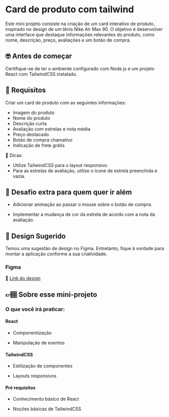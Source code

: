 # Card de produto com tailwind

Este mini projeto consiste na criação de um card interativo de produto, inspirado no design de um tênis Nike Air Max 90. O objetivo é desenvolver uma interface que destaque informações relevantes do produto, como nome, descrição, preço, avaliações e um botão de compra.

## 🤓 Antes de começar
Certifique-se de ter o ambiente configurado com Node.js e um projeto React com TailwindCSS instalado.

## 🔨 Requisitos

Criar um card de produto com as seguintes informações:
 - Imagem do produto
 - Nome do produto
 - Descrição curta
 - Avaliação com estrelas e nota média
 - Preço destacado
 - Botão de compra chamativo
 - Indicação de frete grátis

👀 Dicas:

- Utilize TailwindCSS para o layout responsivo.
- Para as estrelas de avaliação, utilize o ícone de estrela preenchida e vazia.
  
## 🔨 Desafio extra para quem quer ir além

- Adicionar animação ao passar o mouse sobre o botão de compra.

- Implementar a mudança de cor da estrela de acordo com a nota da avaliação.

## 🎨 Design Sugerido

Temos uma sugestão de design no Figma. Entretanto, fique à vontade para montar a aplicação conforme a sua criatividade.

### Figma

🔗 [Link do design](https://www.figma.com/community/file/1473484585619558555)

## 👉🏽 Sobre esse mini-projeto

### O que você irá praticar:
#### React

- Componentização

- Manipulação de eventos
  
#### TailwindCSS

- Estilização de componentes

- Layouts responsivos

#### Pré requisitos

- Conhecimento básico de React

- Noções básicas de TailwindCSS
